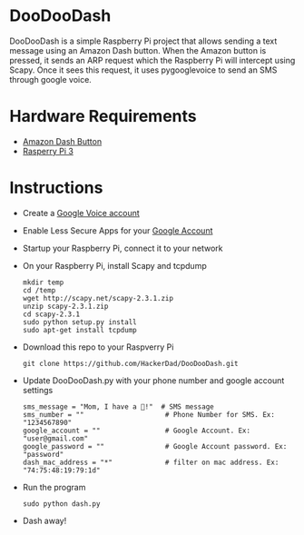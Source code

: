 DooDooDash
==========

DooDooDash is a simple Raspberry Pi project that allows sending a text message using an Amazon Dash button. When the Amazon button is pressed, it sends an ARP request which the Raspberry Pi will intercept using Scapy. Once it sees this request, it uses pygooglevoice to send an SMS through google voice.

Hardware Requirements
=====================
* [Amazon Dash Button](http://www.amazon.com/gp/product/B00WJ12MQ8/ref=as_li_tl?ie=UTF8&camp=1789&creative=390957&creativeASIN=B00WJ12MQ8&linkCode=as2&tag=raka00-20&linkId=ZPBGTMJTND2IZGWB)
* [Rasperry Pi 3](http://www.amazon.com/gp/product/B01CD5VC92/ref=as_li_tl?ie=UTF8&camp=1789&creative=390957&creativeASIN=B01CD5VC92&linkCode=as2&tag=raka00-20&linkId=IMRGVIJJQ7YLWUSK)

Instructions
============
+ Create a [Google Voice account](https://www.google.com/voice)
+ Enable Less Secure Apps for your [Google Account](https://www.google.com/settings/security/lesssecureapps)
+ Startup your Raspberry Pi, connect it to your network
+ On your Raspberry Pi, install Scapy and tcpdump

  ```
  mkdir temp
  cd /temp
  wget http://scapy.net/scapy-2.3.1.zip
  unzip scapy-2.3.1.zip
  cd scapy-2.3.1
  sudo python setup.py install
  sudo apt-get install tcpdump
  ```
+ Download this repo to your Raspverry Pi

  ```
  git clone https://github.com/HackerDad/DooDooDash.git
  ```
+ Update DooDooDash.py with your phone number and google account settings

  ```
  sms_message = "Mom, I have a 💩!"  # SMS message
  sms_number = ""                    # Phone Number for SMS. Ex: "1234567890"
  google_account = ""                # Google Account. Ex: "user@gmail.com"
  google_password = ""               # Google Account password. Ex: "password"
  dash_mac_address = "*"             # filter on mac address. Ex: "74:75:48:19:79:1d"
  ```
+ Run the program

  ```
  sudo python dash.py
  ```
+ Dash away!
